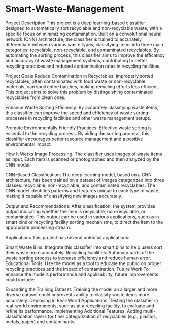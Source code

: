 # Smart-Waste-Management
Project Description
This project is a deep learning-based classifier designed to automatically sort recyclable and non-recyclable waste, with a specific focus on minimizing contamination. Built on a convolutional neural network (CNN) architecture, the classifier is trained to accurately differentiate between various waste types, classifying items into three main categories: recyclable, non-recyclable, and contaminated recyclables. By automating the sorting process, this classifier aims to improve the efficiency and accuracy of waste management systems, contributing to better recycling practices and reduced contamination rates in recycling facilities.

Project Goals
Reduce Contamination in Recyclables: Improperly sorted recyclables, often contaminated with food waste or non-recyclable materials, can spoil entire batches, making recycling efforts less efficient. This project aims to solve this problem by distinguishing contaminated recyclables from clean ones.

Enhance Waste Sorting Efficiency: By accurately classifying waste items, this classifier can improve the speed and efficiency of waste sorting processes in recycling facilities and other waste management setups.

Promote Environmentally Friendly Practices: Effective waste sorting is essential to the recycling process. By aiding the sorting process, this classifier encourages better resource management and a positive environmental impact.

How It Works
Image Processing: The classifier uses images of waste items as input. Each item is scanned or photographed and then analyzed by the CNN model.

CNN-Based Classification: The deep learning model, based on a CNN architecture, has been trained on a dataset of images categorized into three classes: recyclable, non-recyclable, and contaminated recyclables. The CNN model identifies patterns and features unique to each type of waste, making it capable of classifying new images accurately.

Output and Recommendations: After classification, the system provides output indicating whether the item is recyclable, non-recyclable, or contaminated. This output can be used in various applications, such as in smart bins or recycling facility sorting mechanisms, to direct the item to the appropriate processing stream.

Applications
This project has several potential applications:

Smart Waste Bins: Integrate this classifier into smart bins to help users sort their waste more accurately.
Recycling Facilities: Automate parts of the waste sorting process to increase efficiency and reduce human error.
Educational Tools: Use the model as a tool to educate the public on proper recycling practices and the impact of contamination.
Future Work
To enhance the model’s performance and applicability, future improvements could include:

Expanding the Training Dataset: Training the model on a larger and more diverse dataset could improve its ability to classify waste items more accurately.
Deploying in Real-World Applications: Testing the classifier in real-world environments, such as at a recycling facility, to evaluate and refine its performance.
Implementing Additional Features: Adding multi-classification layers for finer categorization of recyclables (e.g., plastics, metals, paper) and contaminants.

